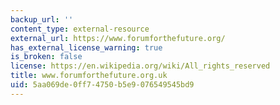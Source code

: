 ```yaml
---
backup_url: ''
content_type: external-resource
external_url: https://www.forumforthefuture.org/
has_external_license_warning: true
is_broken: false
license: https://en.wikipedia.org/wiki/All_rights_reserved
title: www.forumforthefuture.org.uk
uid: 5aa069de-0ff7-4750-b5e9-076549545bd9
---
```

